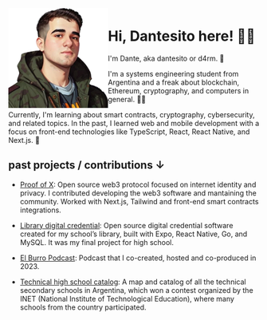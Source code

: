 <img align="left" src="https://github.com/d4rm5/d4rm5/blob/main/z4uPKEdx_400x400-removebg-preview.png?raw=true" width="200px">

# Hi, Dantesito here! 👋🏻

I'm Dante, aka dantesito or d4rm. 🤠

I'm a systems engineering student from Argentina and a freak about blockchain, Ethereum, cryptography, and computers in general. 🧑‍💻 

Currently, I'm learning about smart contracts, cryptography, cybersecurity, and related topics. In the past, I learned web and mobile development with a focus on front-end technologies like TypeScript, React, React Native, and Next.js. 🪷

## past projects / contributions ↓

- [Proof of X](https://pox.me): Open source web3 protocol focused on internet identity and privacy. I contributed developing the web3 software and mantaining the community. Worked with Next.js, Tailwind and front-end smart contracts integrations.

- [Library digital credential](https://x.com/d4rm_/status/1722034025190023404): Open source digital credential software created for my school’s library, built with Expo, React Native, Go, and MySQL. It was my final project for high school.

- [El Burro Podcast](https://youtube.com/@realburropodcast): Podcast that I co-created, hosted and co-produced in 2023.

- [Technical high school catalog](https://github.com/catalogo-inet/catalogo-inet-front): A map and catalog of all the technical secondary schools in Argentina, which won a contest organized by the INET (National Institute of Technological Education), where many schools from the country participated.

